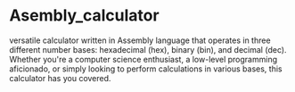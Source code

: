 # Asembly_calculator
versatile calculator written in Assembly language that operates in three different number bases: hexadecimal (hex), binary (bin), and decimal (dec). Whether you're a computer science enthusiast, a low-level programming aficionado, or simply looking to perform calculations in various bases, this calculator has you covered.
